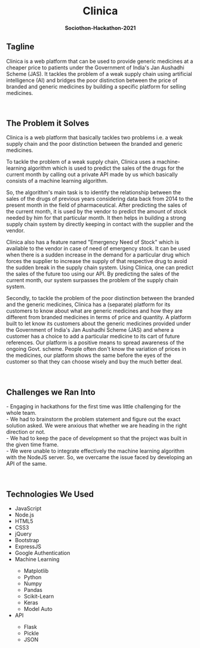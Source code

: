 <div align="center">
<img src="">
<h1> Clinica</h1>
<h4>Sociothon-Hackathon-2021</h4>
</div>

<div>
<h2>Tagline</h2>
<p>Clinica is a web platform that can be used to provide generic medicines at a cheaper price to patients under the Government of India's Jan Aushadhi Scheme (JAS). It tackles the problem of a weak supply chain using artificial intelligence (AI) and bridges the poor distinction between the price of branded and generic medicines by building a specific platform for selling medicines.</p>
</div>
&nbsp;
&nbsp;
<div>
<h2>The Problem it Solves</h2>
<p>Clinica is a web platform that basically tackles two problems i.e. a weak supply chain and the poor distinction between the branded and generic medicines. 
</p><p>
To tackle the problem of a weak supply chain, Clinica uses a machine-learning algorithm which is used to predict the sales of the drugs for the current month by calling out a private API made by us which basically consists of a machine learning algorithm. 
</p><p>
So, the algorithm's main task is to identify the relationship between the sales of the drugs of previous years considering data back from 2014 to the present month in the field of pharmaceutical. After predicting the sales of the current month, it is used by the vendor to predict the amount of stock needed by him for that particular month. It then helps in building a strong supply chain system by directly keeping in contact with the supplier and the vendor.
</p><p>
Clinica also has a feature named "Emergency Need of Stock" which is available to the vendor in case of need of emergency stock. It can be used when there is a sudden increase in the demand for a particular drug which forces the supplier to increase the supply of that respective drug to avoid the sudden break in the supply chain system. Using Clinica, one can predict the sales of the future too using our API. By predicting the sales of the current month, our system surpasses the problem of the supply chain system.
</p><p>
Secondly, to tackle the problem of the poor distinction between the branded and the generic medicines, Clinica has a (separate) platform for its customers to know about what are generic medicines and how they are different from branded medicines in terms of price and quantity. A platform built to let know its customers about the generic medicines provided under the Government of India's Jan Aushadhi Scheme (JAS) and where a customer has a choice to add a particular medicine to its cart of future references. Our platform is a positive means to spread awareness of the ongoing Govt. scheme. People often don't know the variation of prices in the medicines, our platform shows the same before the eyes of the customer so that they can choose wisely and buy the much better deal.</p>
</div>
&nbsp;
&nbsp;
<div>
<h2>Challenges we Ran Into</h2>
<p>- Engaging in hackathons for the first time was little challenging for the whole team.
<br>
    - We had to brainstorm the problem statement and figure out the exact solution asked. We were anxious that whether we are heading in the right direction or not.
    <br>
    - We had to keep the pace of development so that the project was built in the given time frame.
    <br>
- We were unable to integrate effectively the machine learning algorithm with the NodeJS server. So, we overcame the issue faced by developing an API of the same.
</p>
</div>
&nbsp;
&nbsp;
<div>
<h2>Technologies We Used</h2>
<ul>
<li>JavaScript</li>
<li>Node.js</li>
<li>HTML5</li>
<li>CSS3</li>
<li>jQuery</li>
<li>Bootstrap</li>
<li>ExpressJS</li>
<li>Google Authentication</li>
<li>Machine Learning</li>
<ul>
<li>Matplotlib</li>
<li>Python</li>
<li>Numpy</li>
<li>Pandas</li>
<li>Scikit-Learn</li>
<li>Keras</li>
<li>Model Auto</li>
</ul>
</li>
<li>API</li>
<ul>
<li>Flask</li>
<li>Pickle</li>
<li>JSON</li>
</ul>
</ul>
</div>
